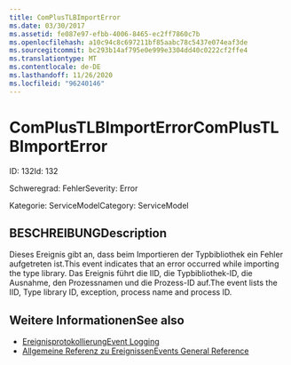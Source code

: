 ```yaml
---
title: ComPlusTLBImportError
ms.date: 03/30/2017
ms.assetid: fe087e97-efbb-4006-8465-ec2ff7860c7b
ms.openlocfilehash: a10c94c8c697211bf85aabc78c5437e074eaf3de
ms.sourcegitcommit: bc293b14af795e0e999e3304dd40c0222cf2ffe4
ms.translationtype: MT
ms.contentlocale: de-DE
ms.lasthandoff: 11/26/2020
ms.locfileid: "96240146"
---
```

# <a name="complustlbimporterror"></a><span data-ttu-id="f1909-102">ComPlusTLBImportError</span><span class="sxs-lookup"><span data-stu-id="f1909-102">ComPlusTLBImportError</span></span>

<span data-ttu-id="f1909-103">ID: 132</span><span class="sxs-lookup"><span data-stu-id="f1909-103">Id: 132</span></span>  
  
 <span data-ttu-id="f1909-104">Schweregrad: Fehler</span><span class="sxs-lookup"><span data-stu-id="f1909-104">Severity: Error</span></span>  
  
 <span data-ttu-id="f1909-105">Kategorie: ServiceModel</span><span class="sxs-lookup"><span data-stu-id="f1909-105">Category: ServiceModel</span></span>  
  
## <a name="description"></a><span data-ttu-id="f1909-106">BESCHREIBUNG</span><span class="sxs-lookup"><span data-stu-id="f1909-106">Description</span></span>  

 <span data-ttu-id="f1909-107">Dieses Ereignis gibt an, dass beim Importieren der Typbibliothek ein Fehler aufgetreten ist.</span><span class="sxs-lookup"><span data-stu-id="f1909-107">This event indicates that an error occurred while importing the type library.</span></span> <span data-ttu-id="f1909-108">Das Ereignis führt die IID, die Typbibliothek-ID, die Ausnahme, den Prozessnamen und die Prozess-ID auf.</span><span class="sxs-lookup"><span data-stu-id="f1909-108">The event lists the IID, Type library ID, exception, process name and process ID.</span></span>  
  
## <a name="see-also"></a><span data-ttu-id="f1909-109">Weitere Informationen</span><span class="sxs-lookup"><span data-stu-id="f1909-109">See also</span></span>

- [<span data-ttu-id="f1909-110">Ereignisprotokollierung</span><span class="sxs-lookup"><span data-stu-id="f1909-110">Event Logging</span></span>](index.md)
- [<span data-ttu-id="f1909-111">Allgemeine Referenz zu Ereignissen</span><span class="sxs-lookup"><span data-stu-id="f1909-111">Events General Reference</span></span>](events-general-reference.md)
